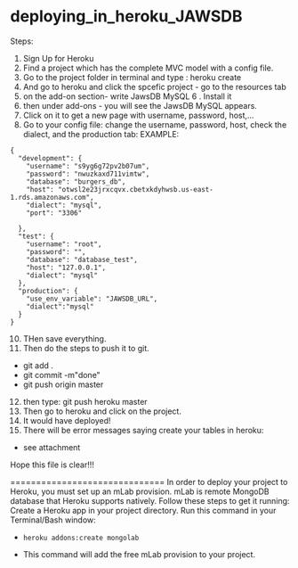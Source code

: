 # deploying_in_heroku_JAWSDB

Steps:
1. Sign Up for Heroku
2. Find a project which has the complete MVC model with a config file.
3. Go to the project folder in terminal and type : heroku create
4. And go to heroku and click the spcefic project - go to the resources tab 
5. on the add-on section- write JawsDB MySQL
6 . Install it
7. then under add-ons - you will see the JawsDB MySQL appears. 
8. Click on it to get a new page with username, password, host,...
9. Go to your config file: change the username, password, host, check the dialect,
and the production tab:
EXAMPLE:
```
{
  "development": {
    "username": "s9yg6g72pv2b07um",
    "password": "nwuzkaxd711vimtw",
    "database": "burgers_db",
    "host": "otwsl2e23jrxcqvx.cbetxkdyhwsb.us-east-1.rds.amazonaws.com",
    "dialect": "mysql",
    "port": "3306"

  },
  "test": {
    "username": "root",
    "password": "",
    "database": "database_test",
    "host": "127.0.0.1",
    "dialect": "mysql"
  },
  "production": {
    "use_env_variable": "JAWSDB_URL",
    "dialect":"mysql"
  }
}
```

10. THen save everything.
11. Then do the steps to push it to git.
  - git add .
  - git commit -m"done"
  - git push origin master
  
12. then type: git push heroku master
13. Then go to heroku and click on the project.
14. It would have deployed!
15. There will be error messages saying create your tables in heroku: 
 - see attachment

Hope this file is clear!!!


==============================
In order to deploy your project to Heroku, you must set up an mLab provision. mLab is remote MongoDB database that Heroku supports natively. Follow these steps to get it running:
Create a Heroku app in your project directory.
Run this command in your Terminal/Bash window:


* `heroku addons:create mongolab`

* This command will add the free mLab provision to your project.
